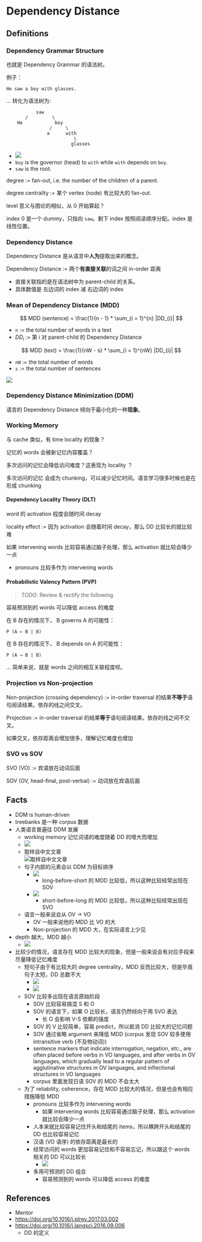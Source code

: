 # Dependency Distance

## Definitions

### Dependency Grammar Structure

也就是 Dependency Grammar 的语法树。

例子：

    He saw a boy with glasses.

... 转化为语法树为:

```
           saw
       /         \
    He            boy
                /     \
               a      with
                         \
                        glasses
```

-   ![](img/2020-12-15-00-13-31.png)
-   `boy` is the governor (head) to `with` while `with` depends on `boy`.
-   `saw` is the root.

degree := fan-out, i.e. the number of the children of a parent.

degree centrality := 某个 vertex (node) 有比较大的 fan-out.

level 意义与图论的相似，从 0 开始算起？

index 0 是一个 dummy，只指向 `saw`。剩下 index 按照阅读顺序分配。index 是线性位置。

### Dependency Distance

Dependency Distance 是从语言中**人为**提取出来的概念。

Dependency Distance := 两个**有直接关联**的词之间 in-order 距离

-   直接关联指的是在语法树中为 parent-child 的关系。
-   具体数值是 左边词的 index 减 右边词的 index

### Mean of Dependency Distance (MDD)

$$
MDD (sentence) = \frac{1}{n - 1} * \sum_{i = 1}^{n} |DD_{i}|
$$

<!-- <img src="https://latex.codecogs.com/gif.latex?MDD (sentence) = \frac{1}{n - 1} * \sum_{i = 1}^{n} |DD_{i}|" /> -->

-   `n` := the total number of words in a text
- $DD_i$ := 第 i 对 parent-child 的 Dependency Distance
<!-- -   <img src="https://latex.codecogs.com/gif.latex?DD_i"/> := 第 i 对 parent-child 的 Dependency Distance -->

$$
MDD (text) = \frac{1}{nW - s} * \sum_{i = 1}^{nW} |DD_{i}|
$$

<!-- <img src="https://latex.codecogs.com/gif.latex?MDD (text) = \frac{1}{nW - s} * \sum_{i = 1}^{nW} |DD_{i}|" /> -->

-   `nW` := the total number of words
-   `s` := the total number of sentences

![](img/2020-12-11-01-59-06.png)

### Dependency Distance Minimization (DDM)

语言的 Dependency Distance 倾向于最小化的一种**现象**。

### Working Memory

与 cache 类似，有 time locality 的现象？

记忆的 words 会被新记忆内容覆盖？

多次访问的记忆会降低访问难度？这表现为 locality ？

多次访问的记忆 会成为 chunking，可以减少记忆时间。语言学习很多时候也是在形成 chunking

#### Dependency Locality Theory (DLT)

word 的 activation 程度会随时间 decay

locality effect := 因为 activation 会随着时间 decay，那么 DD 比较长的就比较难

如果 intervening words 比较容易通过脑子处理，那么 activation 就比较会降少一点

-   pronouns 比较多作为 intervening words

#### Probabilistic Valency Pattern (PVP)

> *TODO*: Review & rectify the following.

容易预测到的 words 可以降低 access 的难度

在 B 存在的情况下， B governs A 的可能性：

```
P (A ← B | B)
```

在 B 存在的情况下， B depends on A 的可能性：

```
P (A → B | B)
```

... 简单来说，就是 words 之间的相互关联程度呗。

### Projection vs Non-projection

Non-projection (crossing dependency) := in-order traversal 的结果**不等于**语句阅读结果。依存的线之间交叉。

Projection := in-order traversal 的结果**等于**语句阅读结果。依存的线之间不交叉。

如果交叉，依存距离会增加很多，理解记忆难度也增加

### SVO vs SOV

SVO (VO) := 宾语放在动词后面

SOV (OV, head-final, post-verbal) := 动词放在宾语后面

## Facts

-   DDM is human-driven
-   treebanks 是一种 corpus 数据
-   人类语言普遍往 DDM 发展
    -   working memory 记忆词语的难度随着 DD 的增大而增加
    -   ![](img/2020-12-10-22-44-50.png)
    -   取样自中文文章 <br>
        ![取样自中文文章](img/2020-12-10-22-46-35.png)
    -   句子内部的元素会以 DDM 为目标排序
        -   ![](img/2020-12-10-22-55-10.png)
            -   long-before-short 的 MDD 比较低，所以这种比较经常出现在 SOV
        -   ![](img/2020-12-10-22-56-13.png)
            -   short-before-long 的 MDD 比较低，所以这种比较经常出现在 SVO
    -   语言一般来说会从 OV -> VO
        -   OV 一般来说他的 MDD 比 VO 的大
        -   Non-projection 的 MDD 大，在实际语言上少见
-   depth 越大，MDD 越小
    -   ![](img/2020-12-10-23-04-29.png)
-   比较少的情况，语言存在 MDD 比较大的现象，但是一般来说会有对应手段来尽量降低记忆难度
    -   短句子由于有比较大的 degree centrality，MDD 反而比较大，但是毕竟句子太短，DD 总数不大
        -   ![](img/2020-12-10-23-21-09.png)
        -   ![](img/2020-12-10-23-21-24.png)
    -   SOV 比较多出现在语言原始阶段
        -   SOV 比较容易搞混 S 和 O
        -   SOV 的语言下，如果 O 比较长，语言仍然倾向于用 SVO 表达
            -   长 O 会影响 V-S 依赖的强度
        -   SOV 的 V 比较简单，容易 predict，所以抵消 DD 比较大的记忆问题
        -   SOV 通过省略 argument 来降低 MDD (corpus 发现 SOV 较多使用 intransitive verb (不及物动词))
        -   sentence markers that indicate interrogation, negation, etc., are often placed before verbs in VO languages, and after verbs in OV languages, which gradually lead to a regular pattern of agglutinative structures in OV languages, and inflectional structures in VO languages
        -   corpus 里面发现日语 SOV 的 MDD 不会太大
    -   为了 reliability, coherence，存在 MDD 比较大的情况，但是也会有相应措施降低 MDD
        -   pronouns 比较多作为 intervening words
            -   如果 intervening words 比较容易通过脑子处理，那么 activation 就比较会降少一点
        -   人本来就比较容易记住开头和结尾的 items，所以横跨开头和结尾的 DD 也比较容易记忆
        -   汉语 (VO 语序) 的依存距离是最长的
        -   经常访问的 words 更加容易记住和不容易忘记，所以跟这个 words 相关的 DD 可以比较长
            -   ![](img/2020-12-10-23-58-42.png)
        -   多用可预测的 DD 组合
            -   容易预测到的 words 可以降低 access 的难度

## References

-   Mentor
-   <https://doi.org/10.1016/j.plrev.2017.03.002>
-   <https://doi.org/10.1016/j.langsci.2016.09.006>
    -   DD 的定义